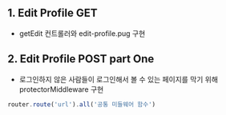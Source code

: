 ## 1. Edit Profile GET
* getEdit 컨트롤러와 edit-profile.pug 구현

## 2. Edit Profile POST part One
* 로그인하지 않은 사람들이 로그인해서 볼 수 있는 페이지를 막기 위해 protectorMiddleware 구현
```js
router.route('url').all('공통 미들웨어 함수')
```
